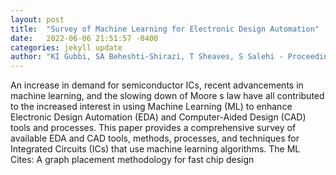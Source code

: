 ```yaml
---
layout: post
title:  "Survey of Machine Learning for Electronic Design Automation"
date:   2022-06-06 21:51:57 -0400
categories: jekyll update
author: "KI Gubbi, SA Beheshti-Shirazi, T Sheaves, S Salehi - Proceedings of the Great , 2022"
---
```

An increase in demand for semiconductor ICs, recent advancements in machine learning, and the slowing down of Moore s law have all contributed to the increased interest in using Machine Learning (ML) to enhance Electronic Design Automation (EDA) and Computer-Aided Design (CAD) tools and processes. This paper provides a comprehensive survey of available EDA and CAD tools, methods, processes, and techniques for Integrated Circuits (ICs) that use machine learning algorithms. The ML 
Cites: A graph placement methodology for fast chip design